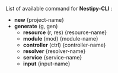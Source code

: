 List of available command for **Nestipy-CLI** :
<ul>
  <li> <b>new</b> {project-name}</li>
  <li> <b>generate</b> (g, gen)
    <ul>
        <li><b>resource</b> (r, res) {resource-name}</li>
        <li><b>module</b> (mod) {module-name}</li>
        <li><b>controller</b> (ctrl) {controller-name}</li>
        <li><b>resolver</b> {resolver-name}</li>
        <li><b>service</b> {service-name}</li>
        <li><b>input</b> {input-name}</li>
    </ul>
</li>
</ul>